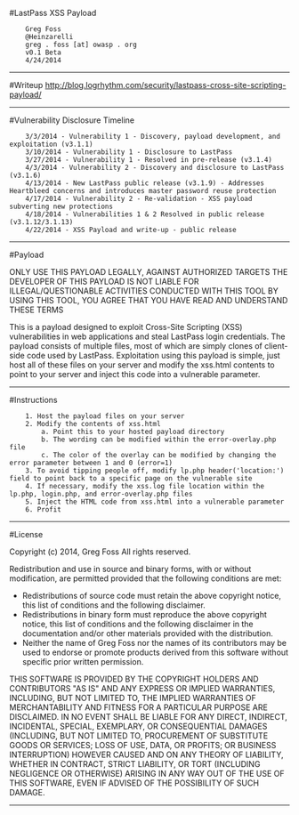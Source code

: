 #LastPass XSS Payload

		Greg Foss
		@Heinzarelli
		greg . foss [at] owasp . org
		v0.1 Beta
		4/24/2014

--------------------------------------------------

#Writeup
		http://blog.logrhythm.com/security/lastpass-cross-site-scripting-payload/

--------------------------------------------------

#Vulnerability Disclosure Timeline

		3/3/2014 - Vulnerability 1 - Discovery, payload development, and exploitation (v3.1.1)
		3/10/2014 - Vulnerability 1 - Disclosure to LastPass
		3/27/2014 - Vulnerability 1 - Resolved in pre-release (v3.1.4)
		4/3/2014 - Vulnerability 2 - Discovery and disclosure to LastPass (v3.1.6)
		4/13/2014 - New LastPass public release (v3.1.9) - Addresses Heartbleed concerns and introduces master password reuse protection
		4/17/2014 - Vulnerability 2 - Re-validation - XSS payload subverting new protections
		4/18/2014 - Vulnerabilities 1 & 2 Resolved in public release (v3.1.12/3.1.13)
		4/22/2014 - XSS Payload and write-up - public release

--------------------------------------------------

#Payload

ONLY USE THIS PAYLOAD LEGALLY, AGAINST AUTHORIZED TARGETS
THE DEVELOPER OF THIS PAYLOAD IS NOT LIABLE FOR ILLEGAL/QUESTIONABLE ACTIVITIES CONDUCTED WITH THIS TOOL
BY USING THIS TOOL, YOU AGREE THAT YOU HAVE READ AND UNDERSTAND THESE TERMS

This is a payload designed to exploit Cross-Site Scripting (XSS) vulnerabilities in web applications and steal LastPass login credentials. The payload consists of multiple files, most of which are simply clones of client-side code used by LastPass. Exploitation using this payload is simple, just host all of these files on your server and modify the xss.html contents to point to your server and inject this code into a vulnerable parameter.

--------------------------------------------------

#Instructions

		1. Host the payload files on your server
		2. Modify the contents of xss.html
			a. Point this to your hosted payload directory
			b. The wording can be modified within the error-overlay.php file
			c. The color of the overlay can be modified by changing the error parameter between 1 and 0 (error=1)
		3. To avoid tipping people off, modify lp.php header('location:') field to point back to a specific page on the vulnerable site
		4. If necessary, modify the xss.log file location within the lp.php, login.php, and error-overlay.php files
		5. Inject the HTML code from xss.html into a vulnerable parameter
		6. Profit
		
--------------------------------------------------

#License

Copyright (c) 2014, Greg Foss
All rights reserved.

Redistribution and use in source and binary forms, with or without
modification, are permitted provided that the following conditions are met:
* Redistributions of source code must retain the above copyright notice, this list of conditions and the following disclaimer.
* Redistributions in binary form must reproduce the above copyright notice, this list of conditions and the following disclaimer in the documentation and/or other materials provided with the distribution.
* Neither the name of Greg Foss nor the names of its contributors may be used to endorse or promote products derived from this software without specific prior written permission.

THIS SOFTWARE IS PROVIDED BY THE COPYRIGHT HOLDERS AND CONTRIBUTORS "AS IS" AND
ANY EXPRESS OR IMPLIED WARRANTIES, INCLUDING, BUT NOT LIMITED TO, THE IMPLIED
WARRANTIES OF MERCHANTABILITY AND FITNESS FOR A PARTICULAR PURPOSE ARE
DISCLAIMED. IN NO EVENT SHALL <COPYRIGHT HOLDER> BE LIABLE FOR ANY
DIRECT, INDIRECT, INCIDENTAL, SPECIAL, EXEMPLARY, OR CONSEQUENTIAL DAMAGES
(INCLUDING, BUT NOT LIMITED TO, PROCUREMENT OF SUBSTITUTE GOODS OR SERVICES;
LOSS OF USE, DATA, OR PROFITS; OR BUSINESS INTERRUPTION) HOWEVER CAUSED AND
ON ANY THEORY OF LIABILITY, WHETHER IN CONTRACT, STRICT LIABILITY, OR TORT
(INCLUDING NEGLIGENCE OR OTHERWISE) ARISING IN ANY WAY OUT OF THE USE OF THIS
SOFTWARE, EVEN IF ADVISED OF THE POSSIBILITY OF SUCH DAMAGE.

--------------------------------------------------

